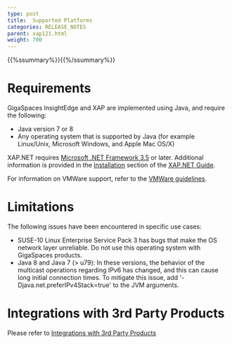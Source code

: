 ```yaml
---
type: post
title:  Supported Platforms
categories: RELEASE_NOTES
parent: xap121.html
weight: 700
---
```


{{%ssummary%}}{{%/ssummary%}}

# Requirements

GigaSpaces InsightEdge and XAP are implemented using Java, and require the following:

- Java version 7 or 8
- Any operating system that is supported by Java (for example Linux/Unix, Microsoft Windows, and Apple Mac OS/X)

XAP.NET requires [Microsoft .NET Framework 3.5](http://msdn.microsoft.com/en-us/vstudio/aa496123) or later. Additional information is provided in the [Installation](/xap/12.1/dev-dotnet/installation.html) section of the [XAP.NET Guide](/xap/12.1/dev-dotnet). 

For information on VMWare support, refer to the [VMWare guidelines](./121vmware-guidelines.html).

# Limitations

The following issues have been encountered in specific use cases:

- SUSE-10 Linux Enterprise Service Pack 3 has bugs that make the OS network layer unreliable. Do not use this operating system with GigaSpaces products.
- Java 8 and Java 7 (> u79): In these versions, the behavior of the multicast operations regarding IPv6 has changed, and this can cause long initial connection times. To mitigate this issue, add '-Djava.net.preferIPv4Stack=true' to the JVM arguments.

# Integrations with 3rd Party Products

Please refer to [Integrations with 3rd Party Products](/release_notes/121third-party.html)

